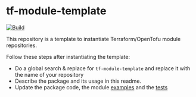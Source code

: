 # tf-module-template
[![Build](https://github.com/infrastructure-blocks/tf-module-template/actions/workflows/build.yml/badge.svg)](https://github.com/infrastructure-blocks/tf-module-template/actions/workflows/build.yml)

This repository is a template to instantiate Terraform/OpenTofu module repositories.

Follow these steps after instantiating the template:
- Do a global search & replace for `tf-module-template` and replace it with the name of your repository
- Describe the package and its usage in this readme.
- Update the package code, the module [examples](./examples) and the [tests](./tests)
